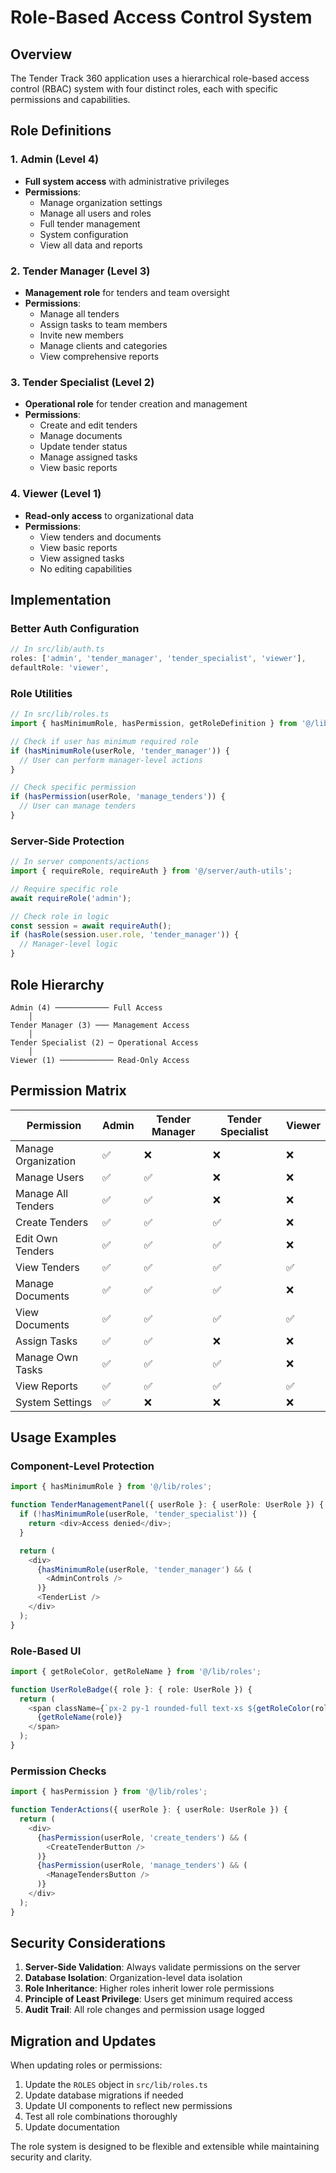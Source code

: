 # Role-Based Access Control System

## Overview

The Tender Track 360 application uses a hierarchical role-based access control (RBAC) system with four distinct roles, each with specific permissions and capabilities.

## Role Definitions

### 1. Admin (Level 4)

- **Full system access** with administrative privileges
- **Permissions**:
  - Manage organization settings
  - Manage all users and roles
  - Full tender management
  - System configuration
  - View all data and reports

### 2. Tender Manager (Level 3)

- **Management role** for tenders and team oversight
- **Permissions**:
  - Manage all tenders
  - Assign tasks to team members
  - Invite new members
  - Manage clients and categories
  - View comprehensive reports

### 3. Tender Specialist (Level 2)

- **Operational role** for tender creation and management
- **Permissions**:
  - Create and edit tenders
  - Manage documents
  - Update tender status
  - Manage assigned tasks
  - View basic reports

### 4. Viewer (Level 1)

- **Read-only access** to organizational data
- **Permissions**:
  - View tenders and documents
  - View basic reports
  - View assigned tasks
  - No editing capabilities

## Implementation

### Better Auth Configuration

```typescript
// In src/lib/auth.ts
roles: ['admin', 'tender_manager', 'tender_specialist', 'viewer'],
defaultRole: 'viewer',
```

### Role Utilities

```typescript
// In src/lib/roles.ts
import { hasMinimumRole, hasPermission, getRoleDefinition } from '@/lib/roles';

// Check if user has minimum required role
if (hasMinimumRole(userRole, 'tender_manager')) {
  // User can perform manager-level actions
}

// Check specific permission
if (hasPermission(userRole, 'manage_tenders')) {
  // User can manage tenders
}
```

### Server-Side Protection

```typescript
// In server components/actions
import { requireRole, requireAuth } from '@/server/auth-utils';

// Require specific role
await requireRole('admin');

// Check role in logic
const session = await requireAuth();
if (hasRole(session.user.role, 'tender_manager')) {
  // Manager-level logic
}
```

## Role Hierarchy

```
Admin (4) ──────────── Full Access
    │
Tender Manager (3) ─── Management Access
    │
Tender Specialist (2) ─ Operational Access
    │
Viewer (1) ──────────── Read-Only Access
```

## Permission Matrix

| Permission          | Admin | Tender Manager | Tender Specialist | Viewer |
| ------------------- | ----- | -------------- | ----------------- | ------ |
| Manage Organization | ✅    | ❌             | ❌                | ❌     |
| Manage Users        | ✅    | ✅             | ❌                | ❌     |
| Manage All Tenders  | ✅    | ✅             | ❌                | ❌     |
| Create Tenders      | ✅    | ✅             | ✅                | ❌     |
| Edit Own Tenders    | ✅    | ✅             | ✅                | ❌     |
| View Tenders        | ✅    | ✅             | ✅                | ✅     |
| Manage Documents    | ✅    | ✅             | ✅                | ❌     |
| View Documents      | ✅    | ✅             | ✅                | ✅     |
| Assign Tasks        | ✅    | ✅             | ❌                | ❌     |
| Manage Own Tasks    | ✅    | ✅             | ✅                | ❌     |
| View Reports        | ✅    | ✅             | ✅                | ✅     |
| System Settings     | ✅    | ❌             | ❌                | ❌     |

## Usage Examples

### Component-Level Protection

```typescript
import { hasMinimumRole } from '@/lib/roles';

function TenderManagementPanel({ userRole }: { userRole: UserRole }) {
  if (!hasMinimumRole(userRole, 'tender_specialist')) {
    return <div>Access denied</div>;
  }

  return (
    <div>
      {hasMinimumRole(userRole, 'tender_manager') && (
        <AdminControls />
      )}
      <TenderList />
    </div>
  );
}
```

### Role-Based UI

```typescript
import { getRoleColor, getRoleName } from '@/lib/roles';

function UserRoleBadge({ role }: { role: UserRole }) {
  return (
    <span className={`px-2 py-1 rounded-full text-xs ${getRoleColor(role)}`}>
      {getRoleName(role)}
    </span>
  );
}
```

### Permission Checks

```typescript
import { hasPermission } from '@/lib/roles';

function TenderActions({ userRole }: { userRole: UserRole }) {
  return (
    <div>
      {hasPermission(userRole, 'create_tenders') && (
        <CreateTenderButton />
      )}
      {hasPermission(userRole, 'manage_tenders') && (
        <ManageTendersButton />
      )}
    </div>
  );
}
```

## Security Considerations

1. **Server-Side Validation**: Always validate permissions on the server
2. **Database Isolation**: Organization-level data isolation
3. **Role Inheritance**: Higher roles inherit lower role permissions
4. **Principle of Least Privilege**: Users get minimum required access
5. **Audit Trail**: All role changes and permission usage logged

## Migration and Updates

When updating roles or permissions:

1. Update the `ROLES` object in `src/lib/roles.ts`
2. Update database migrations if needed
3. Update UI components to reflect new permissions
4. Test all role combinations thoroughly
5. Update documentation

The role system is designed to be flexible and extensible while maintaining security and clarity.

